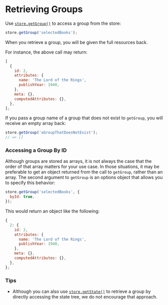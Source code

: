 # Retrieving Groups

Use [`store.getGroup()`](../api-reference/store.md#getgroup-groupname-options) to access a group from the store:

```js
store.getGroup('selectedBooks');
```

When you retrieve a group, you will be given the full resources back.

For instance, the above call may return:

```js
[
  {
    id: 2,
    attributes: {
      name: 'The Lord of the Rings',
      publishYear: 1940,
    },
    meta: {},
    computedAttributes: {},
  },
];
```

If you pass a group name of a group that does not exist to `getGroup`, you will receive an empty array back:

```js
store.getGroup('aGroupThatDoesNotExist');
// => []
```

### Accessing a Group By ID

Although groups are stored as arrays, it is not always the case that the order of that array matters for
your use case. In those situations, it may be preferable to get an object returned from the call to
`getGroup`, rather than an array. The second argument to `getGroup` is an options object that allows you
to specify this behavior:

```js
store.getGroup('selectedBooks', {
  byId: true,
});
```

This would return an object like the following:

```js
{
  2: {
    id: 2,
    attributes: {
      name: 'The Lord of the Rings',
      publishYear: 1940,
    },
    meta: {},
    computedAttributes: {},
  },
};
```

### Tips

* Although you can also use [`store.getState()`](../api-reference/store.md#getstate) to retrieve a group by directly accessing the state tree, we do not encourage that approach.
